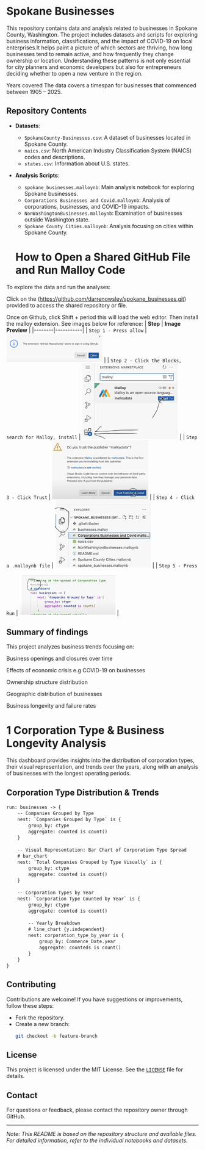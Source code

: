 # Spokane Businesses

This repository contains data and analysis related to businesses in Spokane County, Washington. The project includes datasets and scripts for exploring business information, classifications, and the impact of COVID-19 on local enterprises.It helps paint a picture of which sectors are thriving, how long businesses tend to remain active, and how frequently they change ownership or location. Understanding these patterns is not only essential for city planners and economic developers but also for entrepreneurs deciding whether to open a new venture in the region.

Years covered
The data covers a timespan for businesses that commenced between 1905 – 2025.

## Repository Contents

- **Datasets**:
  - `SpokaneCounty-Businesses.csv`: A dataset of businesses located in Spokane County.
  - `naics.csv`: North American Industry Classification System (NAICS) codes and descriptions.
  - `states.csv`: Information about U.S. states.
  
- **Analysis Scripts**:
  - `spokane_businesses.malloynb`: Main analysis notebook for exploring Spokane businesses.
  - `Corporations Businesses and Covid.malloynb`: Analysis of corporations, businesses, and COVID-19 impacts.
  - `NonWashingtonBusinesses.malloynb`: Examination of businesses outside Washington state.
  - `Spokane County Cities.malloynb`: Analysis focusing on cities within Spokane County.


   # How to Open a Shared GitHub File and Run Malloy Code
To explore the data and run the analyses:

Click on the (https://github.com/darrenowsley/spokane_businesses.git) provided to access the shared repository or file. 

Once on Github, click Shift + period this will load the web editor. Then install the malloy extension. See images below for reference:
| **Step**   | **Image Preview** |
|--------|-----------|
| `Step 1 - Press allow` | <img src="step1.png" width="50%"> |
| `Step 2 - Click the Blocks, search for Malloy, install` | <img src="step2.png" width="50%"> |
| `Step 3 - Click Trust` | <img src="step3.png" width="50%"> |
| `Step 4 - Click a .malloynb file` | <img src="step4.png" width="50%"> |
| `Step 5 - Press Run` | <img src="step5.png" width="50%"> |


## Summary of findings

This project analyzes business trends focusing on:

Business openings and closures over time

Effects of economic crisis e.g COVID-19 on businesses

Ownership structure distribution

Geographic distribution of businesses

Business longevity and failure rates

# 1 Corporation Type & Business Longevity Analysis

This dashboard provides insights into the distribution of corporation types, their visual representation, and trends over the years, along with an analysis of businesses with the longest operating periods.

## Corporation Type Distribution & Trends

```malloy
run: businesses -> {
    -- Companies Grouped by Type
    nest: `Companies Grouped by Type` is {
        group_by: ctype
        aggregate: counted is count()
    }

    -- Visual Representation: Bar Chart of Corporation Type Spread
    # bar_chart
    nest: `Total Companies Grouped by Type Visually` is {
        group_by: ctype
        aggregate: counted is count()
    }

    -- Corporation Types by Year
    nest: `Corporation Type Counted by Year` is {
        group_by: ctype
        aggregate: counted is count()
        
        -- Yearly Breakdown
        # line_chart {y.independent}
        nest: corporation_type_by_year is {
            group_by: Commence_Date.year
            aggregate: counteds is count()
        }
    }
}
```

## Contributing

Contributions are welcome! If you have suggestions or improvements, follow these steps:

- Fork the repository.  
- Create a new branch:  
  ```sh
  git checkout -b feature-branch


## License

This project is licensed under the MIT License. See the [`LICENSE`](LICENSE) file for details.

## Contact

For questions or feedback, please contact the repository owner through GitHub.

---

*Note: This README is based on the repository structure and available files. For detailed information, refer to the individual notebooks and datasets.*



